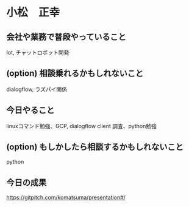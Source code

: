 # 小松　正幸

## 会社や業務で普段やっていること
Iot, チャットロボット開発
## (option) 相談乗れるかもしれないこと
dialogflow, ラズパイ関係
## 今日やること
linuxコマンド勉強、GCP, dialogflow client 調査、python勉強
## (option) もしかしたら相談するかもしれないこと
python
## 今日の成果
https://gitpitch.com/komatsuma/presentation#/
